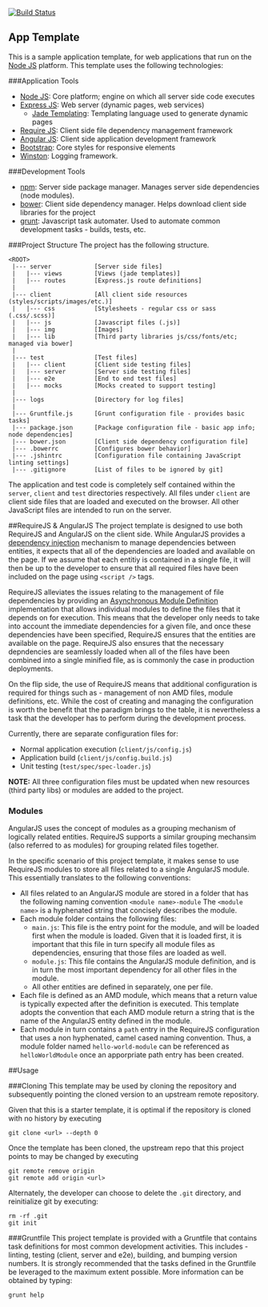 [![Build Status](https://travis-ci.org/vamship/app-template.svg?branch=master)](https://travis-ci.org/vamship/app-template)
## App Template

This is a sample application template, for web applications that run on the [Node JS](http://nodejs.org) platform. This template uses the following technologies:

###Application Tools
* [Node JS](http://nodejs.org/): Core platform; engine on which all server side code executes
* [Express JS](http://expressjs.com/): Web server (dynamic pages, web services)
    * [Jade Templating](http://jade-lang.com/): Templating language used to generate dynamic pages 
* [Require JS](http://requirejs.org): Client side file dependency management framework
* [Angular JS](https://angularjs.org/): Client side application development framework
* [Bootstrap](http://getbootstrap.com/): Core styles for responsive elements
* [Winston](https://github.com/flatiron/winston): Logging framework.

###Development Tools
* [npm](https://www.npmjs.org/): Server side package manager. Manages server side dependencies (node modules).
* [bower](http://bower.io): Client side dependency manager. Helps download client side libraries for the project
* [grunt](http://gruntjs.com/): Javascript task automater. Used to automate common development tasks - builds, tests, etc.

###Project Structure
The project has the following structure.

```
<ROOT>
 |--- server            [Server side files]
 |   |--- views         [Views (jade templates)]
 |   |--- routes        [Express.js route definitions]
 |
 |--- client            [All client side resources (styles/scripts/images/etc.)]
 |   |--- css           [Stylesheets - regular css or sass (.css/.scss)]
 |   |--- js            [Javascript files (.js)]
 |   |--- img           [Images]
 |   |--- lib           [Third party libraries js/css/fonts/etc; managed via bower]
 |
 |--- test              [Test files]
 |   |--- client        [Client side testing files]
 |   |--- server        [Server side testing files]
 |   |--- e2e           [End to end test files]
 |   |--- mocks         [Mocks created to support testing]
 |
 |--- logs              [Directory for log files]
 |
 |--- Gruntfile.js      [Grunt configuration file - provides basic tasks]
 |--- package.json      [Package configuration file - basic app info; node dependencies]
 |--- bower.json        [Client side dependency configuration file]
 |--- .bowerrc          [Configures bower behavior]
 |--- .jshintrc         [Configuration file containing JavaScript linting settings]
 |--- .gitignore        [List of files to be ignored by git]

```
The application and test code is completely self contained within the `server`, `client` and `test` directories respectively. All files under `client` are client side files that are loaded and executed on the browser. All other JavaScript files are intended to run on the server.

##RequireJS & AngularJS
The project template is designed to use both RequireJS and AngularJS on the client side. While AngularJS provides a [dependency injection](https://docs.angularjs.org/guide/di) mechanism to manage dependencies between entities, it expects that all of the dependencies are loaded and available on the page. If we assume that each entitiy is contained in a single file, it will then be up to the developer to ensure that all required files have been included on the page using `<script />` tags.

RequireJS alleviates the issues relating to the management of file dependencies by providing an [Asynchronous Module Definition](https://github.com/amdjs/amdjs-api/wiki/AMD) implementation that allows individual modules to define the files that it depends on for execution. This means that the developer only needs to take into account the immediate dependencies for a given file, and once these dependencies have been specified, RequireJS ensures that the entities are available on the page. RequireJS also ensures that the necessary depndencies are seamlessly loaded when all of the files have been combined into a single minified file, as is commonly the case in production deployments.

On the flip side, the use of RequireJS means that additional configuration is required for things such as - management of non AMD files, module definitions, etc. While the cost of creating and managing the configuration is worth the benefit that the paradigm brings to the table, it is nevertheless a task that the developer has to perform during the development process.

Currently, there are separate configuration files for:
* Normal application execution (`client/js/config.js`)
* Application build (`client/js/config.build.js`)
* Unit testing (`test/spec/spec-loader.js`)

**NOTE:** All three configuration files must be updated when new resources (third party libs) or modules are added to the project. 

### Modules
AngularJS uses the concept of modules as a grouping mechanism of logically related entities. RequireJS supports a similar grouping mechansim (also referred to as modules) for grouping related files together.

In the specific scenario of this project template, it makes sense to use RequireJS modules to store all files related to a single AngularJS module. This essentially translates to the following conventions:
* All files related to an AngularJS module are stored in a folder that has the following naming convention `<module name>-module` The `<module name>` is a hyphenated string that concisely describes the module.
* Each module folder contains the following files:
    * `main.js`: This file is the entry point for the module, and will be loaded first when the module is loaded. Given that it is loaded first, it is important that this file in turn specify all module files as dependencies, ensuring that those files are loaded as well.
    * `module.js`: This file contains the AngularJS module definition, and is in turn the most important dependency for all other files in the module.
    * All other entities are defined in separately, one per file.
* Each file is defined as an AMD module, which means that a return value is typically expected after the definition is executed. This template adopts the convention that each AMD module return a string that is the name of the AngularJS entity defined in the module.
* Each module in turn contains a `path` entry in the RequireJS configuration that uses a non hyphenated, camel cased naming convention. Thus, a module folder named `hello-world-module` can be referenced as `helloWorldModule` once an apporpriate path entry has been created.

##Usage

###Cloning
This template may be used by cloning the repository and subsequently pointing the cloned version to an upstream remote repository.

Given that this is a starter template, it is optimal if the repository is cloned with no history by executing
```
git clone <url> --depth 0
```
Once the template has been cloned, the upstream repo that this project points to may be changed by executing
```
git remote remove origin
git remote add origin <url>
```
Alternately, the developer can choose to delete the `.git` directory, and reinitialize git by executing:
```
rm -rf .git
git init
```

###Gruntfile
This project template is provided with a Gruntfile that contains task definitions for most common development activities. This includes - linting, testing (client, server and e2e), building, and bumping version numbers. It is strongly recommended that the tasks defined in the Gruntfile be leveraged to the maximum extent possible. More information can be obtained by typing:
```
grunt help
```
